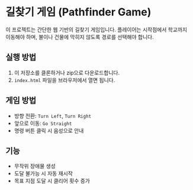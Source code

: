 # 길찾기 게임 (Pathfinder Game)

이 프로젝트는 간단한 웹 기반의 길찾기 게임입니다. 플레이어는 시작점에서 학교까지 이동해야 하며, 불이나 건물에 막히지 않도록 경로를 선택해야 합니다.

## 실행 방법

1. 이 저장소를 클론하거나 zip으로 다운로드합니다.
2. `index.html` 파일을 브라우저에서 열면 됩니다.

## 게임 방법

- 방향 전환: `Turn Left`, `Turn Right`
- 앞으로 이동: `Go Straight`
- 명령 버튼 클릭 시 음성으로 안내

## 기능

- 무작위 장애물 생성
- 도달 불가능 시 자동 재시작
- 목표 지점 도달 시 클리어 횟수 증가
